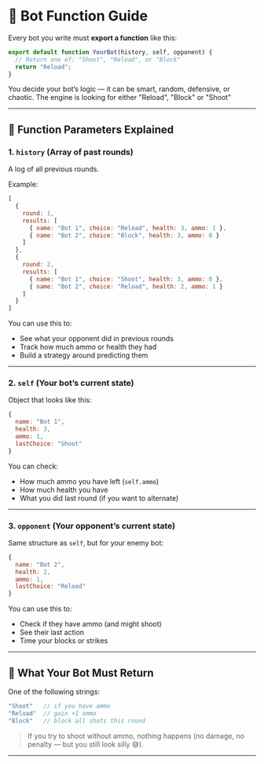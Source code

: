 # 🤖 Bot Function Guide

Every bot you write must **export a function** like this:

```js
export default function YourBot(history, self, opponent) {
  // Return one of: "Shoot", "Reload", or "Block"
  return "Reload";
}
```

You decide your bot’s logic — it can be smart, random, defensive, or chaotic.
The engine is looking for either "Reload", "Block" or "Shoot"

---

## 🧠 Function Parameters Explained

### 1. `history` (Array of past rounds)

A log of all previous rounds.

Example:

```js
[
  {
    round: 1,
    results: [
      { name: "Bot 1", choice: "Reload", health: 3, ammo: 1 },
      { name: "Bot 2", choice: "Block", health: 3, ammo: 0 }
    ]
  },
  {
    round: 2,
    results: [
      { name: "Bot 1", choice: "Shoot", health: 3, ammo: 0 },
      { name: "Bot 2", choice: "Reload", health: 2, ammo: 1 }
    ]
  }
]
```

You can use this to:
- See what your opponent did in previous rounds
- Track how much ammo or health they had
- Build a strategy around predicting them

---

### 2. `self` (Your bot’s current state)

Object that looks like this:

```js
{
  name: "Bot 1",
  health: 3,
  ammo: 1,
  lastChoice: "Shoot"
}
```

You can check:
- How much ammo you have left (`self.ammo`)
- How much health you have
- What you did last round (if you want to alternate)

---

### 3. `opponent` (Your opponent’s current state)

Same structure as `self`, but for your enemy bot:

```js
{
  name: "Bot 2",
  health: 2,
  ammo: 1,
  lastChoice: "Reload"
}
```

You can use this to:
- Check if they have ammo (and might shoot)
- See their last action
- Time your blocks or strikes

---

## 🎯 What Your Bot Must Return

One of the following strings:

```js
"Shoot"   // if you have ammo
"Reload"  // gain +1 ammo
"Block"   // block all shots this round
```

> If you try to shoot without ammo, nothing happens (no damage, no penalty — but you still look silly 😅).

---
